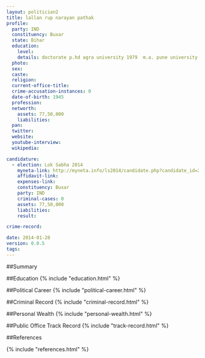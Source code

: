 ```yaml
---
layout: politician2
title: lallan rup narayan pathak
profile: 
  party: IND
  constituency: Buxar
  state: Bihar
  education: 
    level: 
    details: doctorate p.hd agra university 1979  m.a. pune university 1973  l.l.b. mumbai university mumbai 1999  b.a. pune university 1971  intermediate u.p. board 1963  high school patna 1959
  photo: 
  sex: 
  caste: 
  religion: 
  current-office-title: 
  crime-accusation-instances: 0
  date-of-birth: 1945
  profession: 
  networth: 
    assets: 77,50,000
    liabilities: 
  pan: 
  twitter: 
  website: 
  youtube-interview: 
  wikipedia: 

candidature: 
  - election: Lok Sabha 2014
    myneta-link: http://myneta.info/ls2014/candidate.php?candidate_id=2657
    affidavit-link: 
    expenses-link: 
    constituency: Buxar 
    party: IND
    criminal-cases: 0
    assets: 77,50,000
    liabilities: 
    result:  

crime-record: 

date: 2014-01-28
version: 0.0.5
tags: 
---
```

##Summary


##Education
{% include "education.html" %}


##Political Career
{% include "political-career.html" %}


##Criminal Record
{% include "criminal-record.html" %}


##Personal Wealth
{% include "personal-wealth.html" %}


##Public Office Track Record
{% include "track-record.html" %}


##References


{% include "references.html" %}